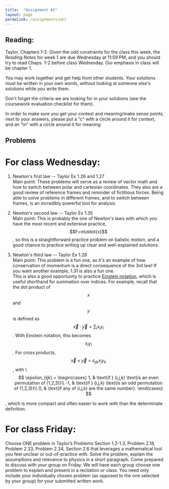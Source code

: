 ```yaml
---
title:  "Assignment #1"
layout: page
permalink: /assignments/wk1
---
```


## Reading:  
Taylor, Chapters 1-2. Given the odd constraints for the class this week, the *Reading Notes* for week 1 are due Wednesday at 11:59 PM, and you should try to read Chaps. 1-2 before class Wednesday. Our emphasis in class will be chapter 1.

You may work together and get help from other students. Your solutions must be written in your own words, without looking at someone else's solutions while
you write them.

Don't forget the criteria we are looking for in your solutions (see the coursework evaluation checklist for them).

In order to make sure you get your context and meaning/make sense points,
next to your answers, please put a “c” with a circle around it for context,
and an “m” with a circle around it for meaning.

## Problems 
# For class Wednesday: 

1. Newton's first law -- Taylor Ex 1.26 and 1.27  
Main point: These problems will serve as a review of vector math and how to switch between polar and cartesian coordinates. They also are a good review of reference frames and reminder of fictitious forces.  Being able to solve problems in different frames, and to switch between frames, is an incredibly powerful tool for analysis.

2. Newton's second law -- Taylor Ex 1.35   
Main point:  This is probably the one of Newton's laws with which you have the most recent and extensive practice, $$F=m\ddot{x}$$, so this is a straightforward practice problem on balistic motion, and a good chance to practice writing up clear and well-explained solutions. 

3. Newton's third law -- Taylor Ex 1.28   
Main point: This problem is a fun one, as it's an example of how conservation of momentum is a direct consequence of the 3rd law!  If you want another example, 1.31 is also a fun one.  
This is also a good opportunity to practice [Einstein notation](https://en.wikipedia.org/wiki/Einstein_notation), which is useful shorthand for summation over indices.  For example, recall that the dot product of $$x$$ and $$y$$ is defined as $$\vec{x} \cdot \vec{y} = \sum_{i}x_i y_i$$. With Einstein notation, this becomes $$x_iy_i$$. For cross products, $$\vec{x} \times \vec{y} = \epsilon_{ijk}x_jy_k$$, with 
\\
$$
\epsilon_{ijk} =
    \begin{cases}
            1, &         \text{if } (i,j,k) \text{is an even permutation of (1,2,3)}\\
            -1, &        \text{if } (i,j,k) \text{is an odd permutation of (1,2,3)}\\
            0, &         \text{if any of (i,j,k) are the same number}.
    \end{cases}
$$

, which is more compact and often easier to work with than the determinate definition.

# For class Friday: 

Choose ONE problem in Taylor’s Problems Section 1.2-1.3, Problem 2.18, Problem 2.33, Problem 2.34, Section 2.6 that leverages a mathematical tool you feel unclear or out-of-practice with. Solve the problem, explain the assumptions and relevance to physics in a short paragraph. Come prepared to discuss with your group on Friday. We will have each group choose one problem to explain and present in a recitation or class. You need only include your individually chosen problem (as opposed to the one selected by your group) for your submitted written work.